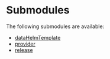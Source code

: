 # Submodules <a name="Submodules" id="submodules"></a>

The following submodules are available:
- [dataHelmTemplate](./dataHelmTemplate.csharp.md)
- [provider](./provider.csharp.md)
- [release](./release.csharp.md)